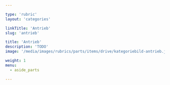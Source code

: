 ```yaml
---

type: 'rubric'
layout: 'categories'

linkTitle: 'Antrieb'
slug: 'antrieb'

title: 'Antrieb'
description: 'TODO'
image: '/media/images/rubrics/parts/items/drive/kategoriebild-antrieb.jpg'

weight: 1
menu:
  - aside_parts  

---
```

